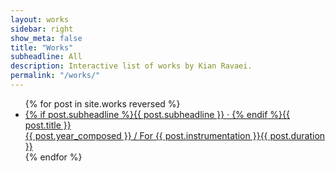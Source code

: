 ```yaml
---
layout: works
sidebar: right
show_meta: false
title: "Works"
subheadline: All
description: Interactive list of works by Kian Ravaei.
permalink: "/works/"
---
```


<ul class="side-nav">
    {% for post in site.works reversed %}
    <li><a href="{{ site.url }}{{ site.baseurl }}{{ post.url }}">{% if post.subheadline %}{{ post.subheadline }} &middot; {% endif %}<span class="works-list-titles">{{ post.title }}</span><br><span class="works-list-descriptions">{{ post.year_composed }} / For {{ post.instrumentation }}</span><span class="works-list-duration">{{ post.duration }}</span></a></li>
{% endfor %}
</ul>